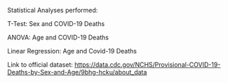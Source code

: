 Statistical Analyses performed:

T-Test: Sex and COVID-19 Deaths

ANOVA: Age and COVID-19 Deaths

Linear Regression: Age and Covid-19 Deaths

Link to official dataset:
https://data.cdc.gov/NCHS/Provisional-COVID-19-Deaths-by-Sex-and-Age/9bhg-hcku/about_data
